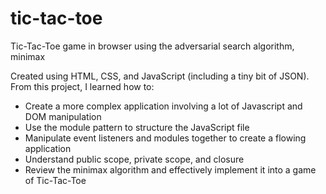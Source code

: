 # tic-tac-toe
Tic-Tac-Toe game in browser using the adversarial search algorithm, minimax

Created using HTML, CSS, and JavaScript (including a tiny bit of JSON). From this project, I learned how to:
- Create a more complex application involving a lot of Javascript and DOM manipulation
- Use the module pattern to structure the JavaScript file
- Manipulate event listeners and modules together to create a flowing application
- Understand public scope, private scope, and closure
- Review the minimax algorithm and effectively implement it into a game of Tic-Tac-Toe
